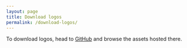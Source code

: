 ```yaml
---
layout: page
title: Download logos
permalink: /download-logos/
---
```


To download logos, head to [GitHub](https://github.com/qphl/brands.qphl.co/tree/rebrand/assets) and browse the assets hosted there.